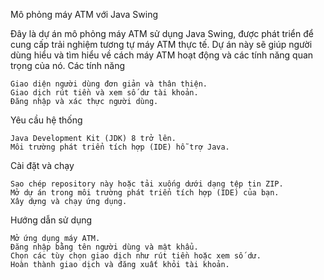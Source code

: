 Mô phỏng máy ATM với Java Swing

Đây là dự án mô phỏng máy ATM sử dụng Java Swing, được phát triển để cung cấp trải nghiệm tương tự máy ATM thực tế. Dự án này sẽ giúp người dùng hiểu và tìm hiểu về cách máy ATM hoạt động và các tính năng quan trọng của nó.
Các tính năng

    Giao diện người dùng đơn giản và thân thiện.
    Giao dịch rút tiền và xem số dư tài khoản.
    Đăng nhập và xác thực người dùng.

Yêu cầu hệ thống

    Java Development Kit (JDK) 8 trở lên.
    Môi trường phát triển tích hợp (IDE) hỗ trợ Java.

Cài đặt và chạy

    Sao chép repository này hoặc tải xuống dưới dạng tệp tin ZIP.
    Mở dự án trong môi trường phát triển tích hợp (IDE) của bạn.
    Xây dựng và chạy ứng dụng.

Hướng dẫn sử dụng

    Mở ứng dụng máy ATM.
    Đăng nhập bằng tên người dùng và mật khẩu.
    Chọn các tùy chọn giao dịch như rút tiền hoặc xem số dư.
    Hoàn thành giao dịch và đăng xuất khỏi tài khoản.


